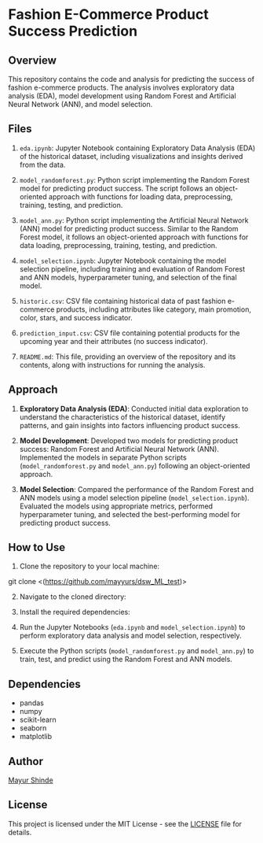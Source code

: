 # Fashion E-Commerce Product Success Prediction

## Overview

This repository contains the code and analysis for predicting the success of fashion e-commerce products. The analysis involves exploratory data analysis (EDA), model development using Random Forest and Artificial Neural Network (ANN), and model selection.

## Files

1. `eda.ipynb`: Jupyter Notebook containing Exploratory Data Analysis (EDA) of the historical dataset, including visualizations and insights derived from the data.

2. `model_randomforest.py`: Python script implementing the Random Forest model for predicting product success. The script follows an object-oriented approach with functions for loading data, preprocessing, training, testing, and prediction.

3. `model_ann.py`: Python script implementing the Artificial Neural Network (ANN) model for predicting product success. Similar to the Random Forest model, it follows an object-oriented approach with functions for data loading, preprocessing, training, testing, and prediction.

4. `model_selection.ipynb`: Jupyter Notebook containing the model selection pipeline, including training and evaluation of Random Forest and ANN models, hyperparameter tuning, and selection of the final model.

5. `historic.csv`: CSV file containing historical data of past fashion e-commerce products, including attributes like category, main promotion, color, stars, and success indicator.

6. `prediction_input.csv`: CSV file containing potential products for the upcoming year and their attributes (no success indicator).

7. `README.md`: This file, providing an overview of the repository and its contents, along with instructions for running the analysis.

## Approach

1. **Exploratory Data Analysis (EDA)**: Conducted initial data exploration to understand the characteristics of the historical dataset, identify patterns, and gain insights into factors influencing product success.

2. **Model Development**: Developed two models for predicting product success: Random Forest and Artificial Neural Network (ANN). Implemented the models in separate Python scripts (`model_randomforest.py` and `model_ann.py`) following an object-oriented approach.

3. **Model Selection**: Compared the performance of the Random Forest and ANN models using a model selection pipeline (`model_selection.ipynb`). Evaluated the models using appropriate metrics, performed hyperparameter tuning, and selected the best-performing model for predicting product success.

## How to Use

1. Clone the repository to your local machine:

git clone <(https://github.com/mayyurs/dsw_ML_test)>

2. Navigate to the cloned directory:
   
4. Install the required dependencies:

4. Run the Jupyter Notebooks (`eda.ipynb` and `model_selection.ipynb`) to perform exploratory data analysis and model selection, respectively.

5. Execute the Python scripts (`model_randomforest.py` and `model_ann.py`) to train, test, and predict using the Random Forest and ANN models.

## Dependencies

- pandas
- numpy
- scikit-learn
- seaborn
- matplotlib

## Author

[Mayur Shinde](github.com/mayyurs)

## License

This project is licensed under the MIT License - see the [LICENSE](LICENSE) file for details.





